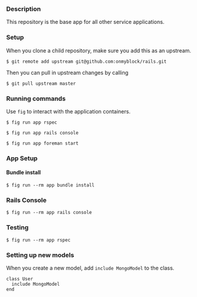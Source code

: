 ### Description
This repository is the base app for all other service applications.

### Setup
When you clone a child repository, make sure you add this as an upstream.

```
$ git remote add upstream git@github.com:onmyblock/rails.git
```

Then you can pull in upstream changes by calling
```
$ git pull upstream master
```

### Running commands
Use `fig` to interact with the application containers.

```
$ fig run app rspec
```

```
$ fig run app rails console
```

```
$ fig run app foreman start
```

### App Setup
#### Bundle install
```
$ fig run --rm app bundle install
```

### Rails Console
```
$ fig run --rm app rails console
```

### Testing
```
$ fig run --rm app rspec
```

### Setting up new models
When you create a new model, add `include MongoModel` to the class.
```
class User
  include MongoModel
end
```
